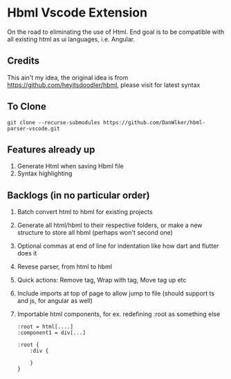 # Hbml Vscode Extension

 On the road to eliminating the use of Html. End goal is to be compatible with all existing html as ui languages, i.e. Angular.

## Credits

This ain't my idea, the original idea is from <https://github.com/heyitsdoodler/hbml>, please visit for latest syntax

## To Clone

```git clone --recurse-submodules https://github.com/DanWlker/hbml-parser-vscode.git```

## Features already up

1. Generate Html when saving Hbml file
2. Syntax highlighting

## Backlogs (in no particular order)

1. Batch convert html to hbml for existing projects
2. Generate all html/hbml to their respective folders, or make a new structure to store all hbml (perhaps won't second one)
3. Optional commas at end of line for indentation like how dart and flutter does it
4. Revese parser, from html to hbml
5. Quick actions: Remove tag, Wrap with tag, Move tag up etc
6. Include imports at top of page to allow jump to file (should support ts and js, for angular as well)
7. Importable html components, for ex. redefining :root as something else

    ```hbml
    :root = html[....]
    :component1 = div[...]

    :root {
        :div {

        }
    }
    ```
